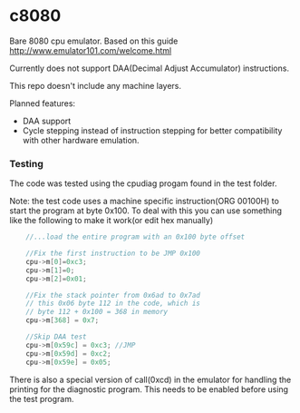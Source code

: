 # c8080
Bare 8080 cpu emulator. Based on this guide http://www.emulator101.com/welcome.html

Currently does not support DAA(Decimal Adjust Accumulator) instructions.

This repo doesn't include any machine layers.

Planned features:
- DAA support
- Cycle stepping instead of instruction stepping for better compatibility with other hardware emulation.

### Testing
The code was tested using the cpudiag progam found in the test folder.

Note: the test code uses a machine specific instruction(ORG 00100H) to start the program at byte 0x100.
To deal with this you can use something like the following to make it work(or edit hex manually)

```C
    //...load the entire program with an 0x100 byte offset

    //Fix the first instruction to be JMP 0x100    
    cpu->m[0]=0xc3;    
    cpu->m[1]=0;    
    cpu->m[2]=0x01;    

    //Fix the stack pointer from 0x6ad to 0x7ad    
    // this 0x06 byte 112 in the code, which is    
    // byte 112 + 0x100 = 368 in memory    
    cpu->m[368] = 0x7;    

    //Skip DAA test    
    cpu->m[0x59c] = 0xc3; //JMP    
    cpu->m[0x59d] = 0xc2;    
    cpu->m[0x59e] = 0x05;    
```

There is also a special version of call(0xcd) in the emulator for handling the printing for the diagnostic program. This needs to be enabled before using the test program.
